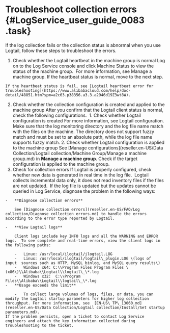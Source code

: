 # Troubleshoot collection errors {#LogService_user_guide_0083 .task}

If the log collection fails or the collection status is abnormal when you use Logtail, follow these steps to troubleshoot the errors.

1.   Check whether the Logtail heartbeat in the machine group is normal Log on to the Log Service console and click Machine Status to view the status of the machine group.  For more information, see Manage a machine group. If the heartbeat status is normal, move to the next step. 

    If the heartbeat status is fail, see [Logtail heartbeat error for troubleshooting](https://www.alibabacloud.com/help/doc-detail/48851.htm?spm=a2c63.p38356.a3.3.a2946d19Z3wt8W).

2.   Check whether the collection configuration is created and applied to the machine group After you confirm that the Logtail client status is normal, check the following configurations. 
    1.   Check whether Logtail configuration is created For more information, see Logtail configuration.  Make sure that the log monitoring directory and the log file name match with the files on the machine. The directory does not support fuzzy match and must be set to an absolute path, while the log file name supports fuzzy match.
    2.   Check whether Logtail configuration is applied to the machine group See [Manage configurations](reseller.en-US/Data Collection/Logtail collection/Machine Group/Manage a machine group.md) in **Manage a machine group**. Check if the target configuration is applied to the machine group.
3.   Check for collection errors If Logtail is properly configured, check whether new data is generated in real time in the log file.  Logtail collects incremental data only, it does not read inventory files if the files are not updated.  If the log file is updated but the updates cannot be queried in Log Service, diagnose the problem in the following ways:

    -   **Diagnose collection errors**

        See [Diagnose collection errors](reseller.en-US/FAQ/Log collection/Diagnose collection errors.md) to handle the errors according to the error type reported by Logtail.

    -   **View Logtail logs**

        Client logs include key INFO logs and all the WARNING and ERROR logs.  To see complete and real-time errors, view the client logs in the following paths:

        -   Linux: /usr/local/ilogtail/ilogtail.LOG
        -   Linux: /usr/local/ilogtail/logtail\_plugin.LOG \(logs of input  sources such as HTTP, MySQL binlog, and MySQL query results\)
        -   Windows x64: C:\\Program Files Program Files \(x86\)\\Alibaba\\Logtail\\logtail\_\*.log
        -   Windows x32:  C:\\Program Files\\Alibaba\\Logtail\\logtail\_\*.log
    -   **Usage exceeds the limit**

        -   To collect large volumes of logs, files, or data, you can modify the Logtail startup parameters for higher log collection throughput. For more information, see  [EN-US\_TP\_13060.md](reseller.en-US/Data Collection/Logtail collection/Install/Set startup parameters.md).
    If the problem persists, open a ticket to contact Log Service engineers and attach the key information collected during troubleshooting to the ticket.


